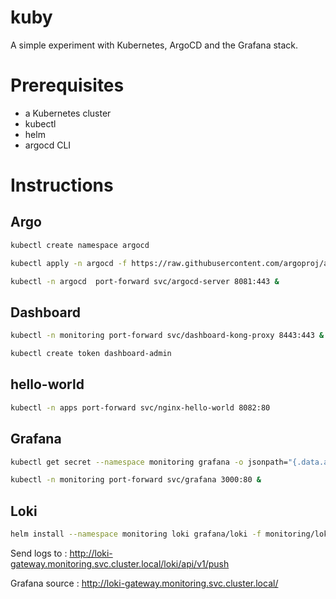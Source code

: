 # kuby

A simple experiment with Kubernetes, ArgoCD and the Grafana stack.

# Prerequisites

- a Kubernetes cluster
- kubectl 
- helm 
- argocd CLI

# Instructions

## Argo 

```bash
kubectl create namespace argocd

kubectl apply -n argocd -f https://raw.githubusercontent.com/argoproj/argo-cd/stable/manifests/install.yaml

kubectl -n argocd  port-forward svc/argocd-server 8081:443 &
```

## Dashboard 

```bash
kubectl -n monitoring port-forward svc/dashboard-kong-proxy 8443:443 &

kubectl create token dashboard-admin
```

## hello-world

```bash 
kubectl -n apps port-forward svc/nginx-hello-world 8082:80
```

## Grafana

```bash
kubectl get secret --namespace monitoring grafana -o jsonpath="{.data.admin-password}" | base64 --decode ; echo

kubectl -n monitoring port-forward svc/grafana 3000:80 &
```

## Loki
```bash
helm install --namespace monitoring loki grafana/loki -f monitoring/loki/values_old.yaml
```
Send logs to : http://loki-gateway.monitoring.svc.cluster.local/loki/api/v1/push

Grafana source : http://loki-gateway.monitoring.svc.cluster.local/

